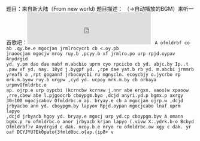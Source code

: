 题目：来自新大陆（From new world)
题目描述： （→自动播放的BGM）来听一首歌吧：<iframe frameborder="no" border="0" marginwidth="0" marginheight="0" width=330 height=86 src="http://music.163.com/outchain/player?type=2&id=4430659&auto=1&height=66"></iframe>
<code>
A ofmldrbf co ab .qy.be.e mgocjan jrmlrocycrb cb <.oy.pb jnaoocjan mgocjw mroy ruy.b ,pcyy.b xf jrmlro.po urp rpjd.oypav Anydrgid yd. y.pm dao dae mabf m.abcbio uprm cyo rpcicbo cb yd. abjc.by Ip..t .paw xf yd. nay. 18yd j.bygpf yd. ,rpe dae yat.b rb yd. m.abcbi jrmmrb yreafS a ,rpt gogannf jrbocoycbi ru mgnycln. ecoycbjy o.jycrbo rp mrk.m.byow ruy.b urgpw ,cyd yd. ucpoy mrk.m.by cb orbaya urpmvOfmldrbc.o ap. ojrp.e urp oypcbi (kcrncbw kcrnaw j.nnr abe ergxn. xaoo)w xpaoow ,rre,cbew abe l.pjgoocrb cboypgm.byo ,dcjd anyri.yd.p bgmx.p axrgy 30–100 mgocjcabov Ofmldrbc.o ap. bryay.e cb a mgocjan ojrp.w ,dcjd jrbyacbo ann yd. cboypgm.by lapyov Rpjd.oypan mgocjcabo lnaf uprm lapyo ,dcjd jrbyacb hgoy yd. bryay.e mgocj urp yd.cp cboypgm.byv A omann bgmx.p ru ofmldrbc.o anor jrbyacb krjan lapyo (.vivw X..ydrk.b-o Bcbyd Ofmldrbf)v
Anydrgid c dak. ncoy.b.e nryo ru ofmldrbc.ow xgy c dak. yr oaf DCYJYU?Ek0pato{3fmld0bc.o{ap.{ip8+ v
</code>